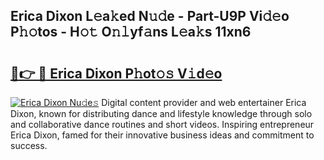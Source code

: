 ## Erica Dixon L𝚎a𝚔ed N𝚞𝚍e - Part-U9P Vi𝚍𝚎o P𝚑𝚘tos - H𝚘𝚝 O𝚗𝚕yf𝚊ns L𝚎a𝚔s 11xn6

# <h2><a href="http://kf53do.oniu.top/?m=Erica+Dixon">🔗👉 🔴 Erica Dixon P𝚑ot𝚘𝚜 V𝚒d𝚎o</a></h2>

[![Erica Dixon Nu𝚍e𝚜](https://i.imgur.com/0qMVB7G.gif)](http://kf53do.oniu.top/?m=Erica+Dixon)
Digital content provider and web entertainer Erica Dixon, known for distributing dance and lifestyle knowledge through solo and collaborative dance routines and short videos. Inspiring entrepreneur Erica Dixon, famed for their innovative business ideas and commitment to success.  

